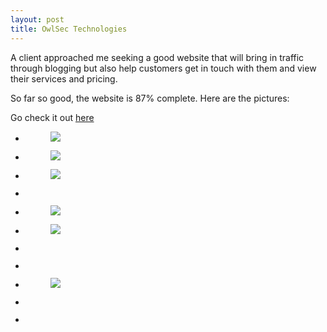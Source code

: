 ```yaml
---
layout: post
title: OwlSec Technologies
---
```

<!-- wp:paragraph -->
<p>A client approached me seeking a good website that will bring in traffic through blogging but also help customers get in touch with them and view their services and pricing. </p>
<!-- /wp:paragraph -->

<!-- wp:paragraph -->
<p>So far so good, the website is 87% complete. Here are the pictures:</p>
<p>Go check it out <a href="https://owlsectechnologies.wordpress.com">here</a>
<!-- /wp:paragraph -->

<!-- wp:jetpack/slideshow {"align":"full","autoplay":true,"delay":5,"ids":[1949,1942,1948,1931,1944,1945,1932,1933,1947,1930,1934],"effect":"fade"} -->
<div class="wp-block-jetpack-slideshow alignfull" data-autoplay="true" data-delay="5" data-effect="fade"><div class="wp-block-jetpack-slideshow_container swiper-container"><ul class="wp-block-jetpack-slideshow_swiper-wrapper swiper-wrapper"><li class="wp-block-jetpack-slideshow_slide swiper-slide"><figure><img class="wp-block-jetpack-slideshow_image wp-image-1949" data-id="1949" src="https://ajulusthoughts.files.wordpress.com/2019/07/annotation-2019-07-07-121057.png" /></figure></li><li class="wp-block-jetpack-slideshow_slide swiper-slide"><figure><img class="wp-block-jetpack-slideshow_image wp-image-1942" data-id="1942" src="https://ajulusthoughts.files.wordpress.com/2019/07/annotation-2019-07-07-122617.png" /></figure></li><li class="wp-block-jetpack-slideshow_slide swiper-slide"><figure><img class="wp-block-jetpack-slideshow_image wp-image-1948" data-id="1948" src="https://ajulusthoughts.files.wordpress.com/2019/07/annotation-2019-07-07-123213-1.png" /></figure></li><li class="wp-block-jetpack-slideshow_slide swiper-slide"><figure><img alt="" class="wp-block-jetpack-slideshow_image wp-image-1931" data-id="1931" src="https://ajulusthoughts.files.wordpress.com/2019/07/annotation-2019-07-07-122820.png" /></figure></li><li class="wp-block-jetpack-slideshow_slide swiper-slide"><figure><img class="wp-block-jetpack-slideshow_image wp-image-1944" data-id="1944" src="https://ajulusthoughts.files.wordpress.com/2019/07/annotation-2019-07-07-122909.png" /></figure></li><li class="wp-block-jetpack-slideshow_slide swiper-slide"><figure><img class="wp-block-jetpack-slideshow_image wp-image-1945" data-id="1945" src="https://ajulusthoughts.files.wordpress.com/2019/07/annotation-2019-07-07-122933-1.png" /></figure></li><li class="wp-block-jetpack-slideshow_slide swiper-slide"><figure><img alt="" class="wp-block-jetpack-slideshow_image wp-image-1932" data-id="1932" src="https://ajulusthoughts.files.wordpress.com/2019/07/annotation-2019-07-07-123002.png" /></figure></li><li class="wp-block-jetpack-slideshow_slide swiper-slide"><figure><img alt="" class="wp-block-jetpack-slideshow_image wp-image-1933" data-id="1933" src="https://ajulusthoughts.files.wordpress.com/2019/07/annotation-2019-07-07-123032.png" /></figure></li><li class="wp-block-jetpack-slideshow_slide swiper-slide"><figure><img class="wp-block-jetpack-slideshow_image wp-image-1947" data-id="1947" src="https://ajulusthoughts.files.wordpress.com/2019/07/annotation-2019-07-07-123145-1.png" /></figure></li><li class="wp-block-jetpack-slideshow_slide swiper-slide"><figure><img alt="" class="wp-block-jetpack-slideshow_image wp-image-1930" data-id="1930" src="https://ajulusthoughts.files.wordpress.com/2019/07/annotation-2019-07-07-122652.png" /></figure></li><li class="wp-block-jetpack-slideshow_slide swiper-slide"><figure><img alt="" class="wp-block-jetpack-slideshow_image wp-image-1934" data-id="1934" src="https://ajulusthoughts.files.wordpress.com/2019/07/annotation-2019-07-07-123110.png" /></figure></li></ul><a class="wp-block-jetpack-slideshow_button-prev swiper-button-prev swiper-button-white" role="button"></a><a class="wp-block-jetpack-slideshow_button-next swiper-button-next swiper-button-white" role="button"></a><a aria-label="Pause Slideshow" class="wp-block-jetpack-slideshow_button-pause" role="button"></a><div class="wp-block-jetpack-slideshow_pagination swiper-pagination swiper-pagination-white"></div></div></div>
<!-- /wp:jetpack/slideshow -->
